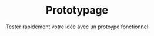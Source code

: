 ---
title: Prototypage
subtitle: Tester rapidement votre idée avec un protoype fonctionnel
description: Le prototypage permet de faire <b>un pas concret vers le lancement</b> de sa start-up. Le POC (Proof Of Concept) permet de limiter le budget de développement lors du lancement et d'adopter une stratégie agile grâce au <b>Test & Learn</b>.
description2: Le prototypage s'avère également pertinent <b>pour faire évoluer un projet</b>. Vous souhaitez implémenter une nouvelle fonctionnalité sur votre solution ? Faire évoluer votre plateforme ? Le POC est un moyen d'apporter ces changements avec souplesse.
category: presentation
subcategory: startup
layout: presentation
pic: /img/show/prototype-digitalisation-pme.jpg
---